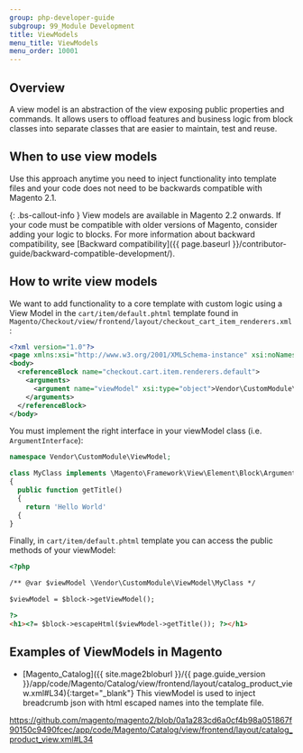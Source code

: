 ```yaml
---
group: php-developer-guide
subgroup: 99_Module Development
title: ViewModels
menu_title: ViewModels
menu_order: 10001
---
```


## Overview

A view model is an abstraction of the view exposing public properties and commands. It allows users to offload features and business logic from block classes into separate classes that are easier to maintain, test and reuse.

## When to use view models

Use this approach anytime you need to inject functionality into template files and your code does not need to be backwards compatible with Magento 2.1.

{: .bs-callout-info }
View models are available in Magento 2.2 onwards. If your code must be compatible with older versions of Magento, consider adding your logic to blocks. For more information about backward compatibility, see [Backward compatibility]({{ page.baseurl }}/contributor-guide/backward-compatible-development/).

## How to write view models

We want to add functionality to a core template with custom logic using a View Model in the `cart/item/default.phtml` template found in `Magento/Checkout/view/frontend/layout/checkout_cart_item_renderers.xml`:

```xml
<?xml version="1.0"?>
<page xmlns:xsi="http://www.w3.org/2001/XMLSchema-instance" xsi:noNamespaceSchemaLocation="urn:magento:framework:View/Layout/etc/page_configuration.xsd">
<body>
  <referenceBlock name="checkout.cart.item.renderers.default">
    <arguments>
      <argument name="viewModel" xsi:type="object">Vendor\CustomModule\ViewModel\MyClass</argument>
    </arguments>
  </referenceBlock>
</body>
```

You must implement the right interface in your viewModel class (i.e. `ArgumentInterface`):

```php
namespace Vendor\CustomModule\ViewModel;

class MyClass implements \Magento\Framework\View\Element\Block\ArgumentInterface
{
  public function getTitle()
  {
    return 'Hello World'
  {
}
```

Finally, in `cart/item/default.phtml` template you can access the public methods of your viewModel:

```html
<?php

/** @var $viewModel \Vendor\CustomModule\ViewModel\MyClass */

$viewModel = $block->getViewModel();

?>
<h1><?= $block->escapeHtml($viewModel->getTitle()); ?></h1>

```

## Examples of ViewModels in Magento
- [Magento_Catalog]({{ site.mage2bloburl }}/{{ page.guide_version }}/app/code/Magento/Catalog/view/frontend/layout/catalog_product_view.xml#L34){:target="_blank"}
This viewModel is used to inject breadcrumb json with html escaped names into the template file.

https://github.com/magento/magento2/blob/0a1a283cd6a0cf4b98a051867f90150c9490fcec/app/code/Magento/Catalog/view/frontend/layout/catalog_product_view.xml#L34
